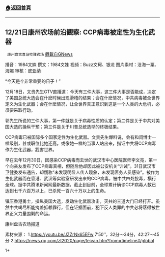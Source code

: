 ###  [:house:返回首頁](https://github.com/ourhimalayas/txt)
---

## 12/21日康州农场前沿觀察: CCP病毒被定性为生化武器
` 康州盘古喜马拉雅农场` [轉載自GNews](https://gnews.org/zh-hans/672942/)

播音：1984文姝
撰文：1984文姝
视频：Buzz文珂、银龙
图片素材：沧海一粟、海媚
审核：皮亚纳





“今天是个非常重要的日子！”

12月18日，文贵先生GTV直播道：今天有三件大事，这三件大事是否能成，决定了美国总统大选会在什麽时候出现滑稽的结果；会在什麽情况，中共病毒被全世界定义为生化武器；会在什麽情况，让全世界真正意识到这是一个人类的大危机，必须要采取行动。

郭先生所说的三件大事，第一件就是关于病毒性质的认定；第二件是关于中共对美国大选的操纵干预；第三件是关于川普总统选举的终极结果。

CCP病毒已被国际多个国家定性为生化武器。文贵先生爆料说，会有和闫博士一样级别，甚或职位比她还高，或像她一样的当事人站出来，指证中共将CCP病毒作为生化武器，戕害世界。

早在去年12月30日，因感染CCP病毒而去世的武汉市中心医院医师李文亮，第一个向亲友发布了CCP病毒真相，但随后他却因此被公安机关“训诫”。31日武汉市卫健委发布通告，却慌称“未发现明显人传人现象，未发现医务人员感染”。被作为生化武器而在香港、武汉等实验室研发出来的CCP病毒，被中共四处投毒，横行全球。据中共腾讯新闻网最新数据，截止到目前，全球累计确诊CCP病毒人数已达到七千六百万以上，已杀死一百六十万以上的生命。

镇压香港勇士，操纵美国大选，发动生化武器攻击，灭共的三道大门已经打开。虽然中共竭尽所能掩盖抵赖罪行，但在证据面前，犯下反人类罪的中共必将落得被世界正义力量围剿的命运。

康州盘古农场报道

素材来源：
1.https://youtu.be/JZZrNk65EFw 7’50’’，32分～34分，42:27～45分
2.https://news.qq.com/zt2020/page/feiyan.htm?from=timeline#/global

1+
